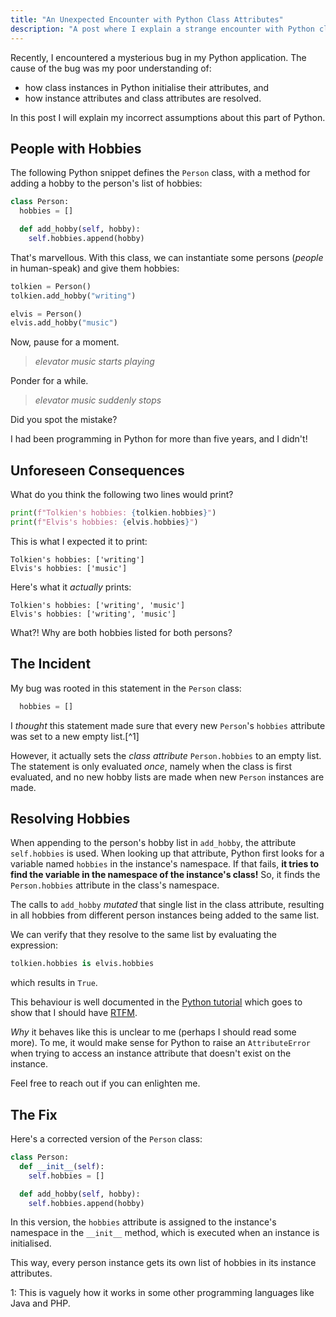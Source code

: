 ```yaml
---
title: "An Unexpected Encounter with Python Class Attributes"
description: "A post where I explain a strange encounter with Python classes"
---
```


Recently, I encountered a mysterious bug in my Python application.
The cause of the bug was my poor understanding of:

- how class instances in Python initialise their attributes, and
- how instance attributes and class attributes are resolved.

In this post I will explain my incorrect assumptions about this part of Python.

## People with Hobbies

The following Python snippet defines the `Person` class, with a method for adding a hobby to the person's list of hobbies:

```python
class Person:
  hobbies = []

  def add_hobby(self, hobby):
    self.hobbies.append(hobby)
```

That's marvellous. With this class, we can instantiate some persons (*people* in human-speak) and give them hobbies:

```python
tolkien = Person()
tolkien.add_hobby("writing")

elvis = Person()
elvis.add_hobby("music")
```

Now, pause for a moment.

> *elevator music starts playing*

Ponder for a while.

> *elevator music suddenly stops*

Did you spot the mistake?

I had been programming in Python for more than five years, and I didn't!

## Unforeseen Consequences

What do you think the following two lines would print?

```python
print(f"Tolkien's hobbies: {tolkien.hobbies}")
print(f"Elvis's hobbies: {elvis.hobbies}")
```

This is what I expected it to print:

```
Tolkien's hobbies: ['writing']
Elvis's hobbies: ['music']
```

Here's what it *actually* prints:

```
Tolkien's hobbies: ['writing', 'music']
Elvis's hobbies: ['writing', 'music']
```

What?! Why are both hobbies listed for both persons?

## The Incident

My bug was rooted in this statement in the `Person` class:

```python
  hobbies = []
```

I *thought* this statement made sure that every new `Person`'s `hobbies` attribute was set to a new empty list.[^1]

However, it actually sets the *class attribute* `Person.hobbies` to an empty list.
The statement is only evaluated *once*, namely when the class is first evaluated, and no new hobby lists are made when new `Person` instances are made.

## Resolving Hobbies

When appending to the person's hobby list in `add_hobby`, the attribute `self.hobbies` is used.
When looking up that attribute, Python first looks for a variable named `hobbies` in the instance's namespace.
If that fails, **it tries to find the variable in the namespace of the instance's class!**
So, it finds the `Person.hobbies` attribute in the class's namespace.

The calls to `add_hobby` *mutated* that single list in the class attribute, resulting in all hobbies from different person instances being added to the same list.

We can verify that they resolve to the same list by evaluating the expression:

```python
tolkien.hobbies is elvis.hobbies
```

which results in `True`.

This behaviour is well documented in the [Python tutorial](https://docs.python.org/3/tutorial/classes.html#class-and-instance-variables) which goes to show that I should have [RTFM](https://en.wikipedia.org/wiki/RTFM).

*Why* it behaves like this is unclear to me (perhaps I should read some more).
To me, it would make sense for Python to raise an `AttributeError` when trying to access an instance attribute that doesn't exist on the instance.

Feel free to reach out if you can enlighten me.

## The Fix

Here's a corrected version of the `Person` class:

```python
class Person:
  def __init__(self):
    self.hobbies = []

  def add_hobby(self, hobby):
    self.hobbies.append(hobby)
```

In this version, the `hobbies` attribute is assigned to the instance's namespace in the `__init__` method, which is executed when an instance is initialised.

This way, every person instance gets its own list of hobbies in its instance attributes.

<span id="1">1</span>: This is vaguely how it works in some other programming languages like Java and PHP.


